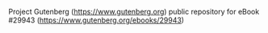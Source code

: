 Project Gutenberg (https://www.gutenberg.org) public repository for eBook #29943 (https://www.gutenberg.org/ebooks/29943)
